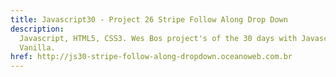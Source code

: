 ```yaml
---
title: Javascript30 - Project 26 Stripe Follow Along Drop Down
description:
  Javascript, HTML5, CSS3. Wes Bos project's of the 30 days with Javascript
  Vanilla.
href: http://js30-stripe-follow-along-dropdown.oceanoweb.com.br
---
```

